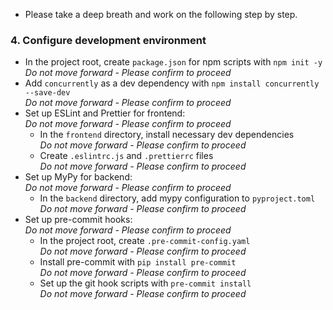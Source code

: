 - Please take a deep breath and work on the following step by step. 

### 4. Configure development environment
- In the project root, create `package.json` for npm scripts with `npm init -y`  
  *Do not move forward - Please confirm to proceed*
- Add `concurrently` as a dev dependency with `npm install concurrently --save-dev`  
  *Do not move forward - Please confirm to proceed*
- Set up ESLint and Prettier for frontend:  
  *Do not move forward - Please confirm to proceed*
  - In the `frontend` directory, install necessary dev dependencies  
    *Do not move forward - Please confirm to proceed*
  - Create `.eslintrc.js` and `.prettierrc` files  
    *Do not move forward - Please confirm to proceed*
- Set up MyPy for backend:  
  *Do not move forward - Please confirm to proceed*
  - In the `backend` directory, add mypy configuration to `pyproject.toml`  
    *Do not move forward - Please confirm to proceed*
- Set up pre-commit hooks:  
  *Do not move forward - Please confirm to proceed*
  - In the project root, create `.pre-commit-config.yaml`  
    *Do not move forward - Please confirm to proceed*
  - Install pre-commit with `pip install pre-commit`  
    *Do not move forward - Please confirm to proceed*
  - Set up the git hook scripts with `pre-commit install`  
    *Do not move forward - Please confirm to proceed*
